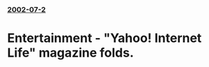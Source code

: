 ### [2002-07-2](/news/2002/07/2/index.md)

#  Entertainment&nbsp;- "Yahoo! Internet Life" magazine folds.




